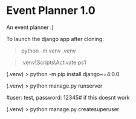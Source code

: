 # Event Planner 1.0
An event planner :)


To launch the django app after cloning:

> python -m venv .venv

> .venv\Scripts\Activate.ps1

(.venv) > python -m pip install django~=4.0.0

(.venv) > python manage.py runserver

#user: test, password: 12345#
if this doesnt work

(.venv) > python manage.py createsuperuser
